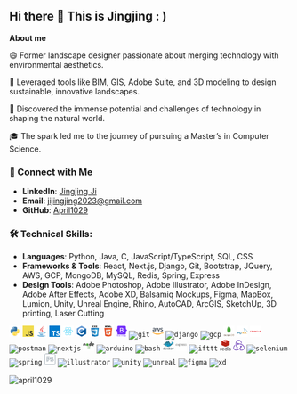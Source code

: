 ## Hi there 👋 This is Jingjing : )

<!--
**April1029/April1029** is a ✨ _special_ ✨ repository because its `README.md` (this file) appears on your GitHub profile.

Here are some ideas to get you started:

- 🔭 I’m currently working on ...
- 🌱 I’m currently learning ...
- 👯 I’m looking to collaborate on ...
- 🤔 I’m looking for help with ...
- 💬 Ask me about ...
- 📫 How to reach me: ...
- 😄 Pronouns: ...
- ⚡ Fun fact: ...
-->

**About me**

😄 Former landscape designer passionate about merging technology with environmental aesthetics.

🤔 Leveraged tools like BIM, GIS, Adobe Suite, and 3D modeling to design sustainable, innovative landscapes.

💬 Discovered the immense potential and challenges of technology in shaping the natural world.

🎓 The spark led me to the journey of pursuing a Master’s in Computer Science. 


### 📮 Connect with Me
- **LinkedIn**: [Jingjing Ji](https://www.linkedin.com/in/jingjing-ji-a0b579184/)
- **Email**: [jijingjing2023@gmail.com](mailto:jijingjing2023@gmail.com) 
- **GitHub**: [April1029](https://github.com/April1029)

### 🛠️ Technical Skills:
- **Languages**: Python, Java, C, JavaScript/TypeScript, SQL, CSS
- **Frameworks & Tools**: React, Next.js, Django, Git, Bootstrap, JQuery, AWS, GCP, MongoDB, MySQL, Redis, Spring, Express
- **Design Tools**: Adobe Photoshop, Adobe Illustrator, Adobe InDesign, Adobe After Effects, Adobe XD, Balsamiq Mockups,
Figma, MapBox, Lumion, Unity, Unreal Engine, Rhino, AutoCAD, ArcGIS, SketchUp, 3D printing, Laser Cutting

<code><img height="20" alt="python" src="https://raw.githubusercontent.com/devicons/devicon/master/icons/python/python-original.svg"></code>
<code><img height="20" alt="javascript" src="https://raw.githubusercontent.com/github/explore/80688e429a7d4ef2fca1e82350fe8e3517d3494d/topics/javascript/javascript.png"></code>
<code><img height="20" alt="java" src="https://raw.githubusercontent.com/devicons/devicon/master/icons/java/java-original.svg"></code>
<code><img height="20" alt="typescript" src="https://raw.githubusercontent.com/github/explore/80688e429a7d4ef2fca1e82350fe8e3517d3494d/topics/typescript/typescript.png"></code>
<code><img height="20" alt="react" src="https://raw.githubusercontent.com/github/explore/80688e429a7d4ef2fca1e82350fe8e3517d3494d/topics/react/react.png"></code>
<code><img height="20" alt="c" src="https://raw.githubusercontent.com/devicons/devicon/master/icons/c/c-original.svg"></code>
<code><img height="20" alt="css3" src="https://raw.githubusercontent.com/devicons/devicon/master/icons/css3/css3-original-wordmark.svg"></code>
<code><img height="20" alt="html5" src="https://raw.githubusercontent.com/devicons/devicon/master/icons/html5/html5-original-wordmark.svg"></code>
<code><img height="20" alt="bootstrap" src="https://raw.githubusercontent.com/devicons/devicon/master/icons/bootstrap/bootstrap-plain-wordmark.svg"></code>
<code><img height="20" alt="git" src="https://www.vectorlogo.zone/logos/git-scm/git-scm-icon.svg"></code>
<code><img height="20" alt="aws" src="https://raw.githubusercontent.com/devicons/devicon/master/icons/amazonwebservices/amazonwebservices-original-wordmark.svg"></code>
<code><img height="20" alt="django" src="https://cdn.worldvectorlogo.com/logos/django.svg"></code>
<code><img height="20" alt="gcp" src="https://www.vectorlogo.zone/logos/google_cloud/google_cloud-icon.svg"></code>
<code><img height="20" alt="mongodb" src="https://raw.githubusercontent.com/devicons/devicon/master/icons/mongodb/mongodb-original-wordmark.svg"></code>
<code><img height="20" alt="mysql" src="https://raw.githubusercontent.com/devicons/devicon/master/icons/mysql/mysql-original-wordmark.svg"></code>
<code><img height="20" alt="oracle" src="https://raw.githubusercontent.com/devicons/devicon/master/icons/oracle/oracle-original.svg"></code>
<code><img height="20" alt="postman" src="https://www.vectorlogo.zone/logos/getpostman/getpostman-icon.svg"></code>
<code><img height="20" alt="nextjs" src="https://cdn.worldvectorlogo.com/logos/nextjs-2.svg"></code>
<code><img height="20" alt="nodejs" src="https://raw.githubusercontent.com/devicons/devicon/master/icons/nodejs/nodejs-original-wordmark.svg"></code>
<code><img height="20" alt="arduino" src="https://cdn.worldvectorlogo.com/logos/arduino-1.svg"></code>
<code><img height="20" alt="bash" src="https://www.vectorlogo.zone/logos/gnu_bash/gnu_bash-icon.svg"></code>
<code><img height="20" alt="docker" src="https://raw.githubusercontent.com/devicons/devicon/master/icons/docker/docker-original-wordmark.svg"></code>
<code><img height="20" alt="express" src="https://raw.githubusercontent.com/devicons/devicon/master/icons/express/express-original-wordmark.svg"></code>
<code><img height="20" alt="ifttt" src="https://www.vectorlogo.zone/logos/ifttt/ifttt-ar21.svg"></code>
<code><img height="20" alt="redis" src="https://raw.githubusercontent.com/devicons/devicon/master/icons/redis/redis-original-wordmark.svg"></code>
<code><img height="20" alt="redux" src="https://raw.githubusercontent.com/devicons/devicon/master/icons/redux/redux-original.svg"></code>
<code><img height="20" alt="selenium" src="https://raw.githubusercontent.com/detain/svg-logos/780f25886640cef088af994181646db2f6b1a3f8/svg/selenium-logo.svg"></code>
<code><img height="20" alt="spring" src="https://www.vectorlogo.zone/logos/springio/springio-icon.svg"></code>
<code><img height="20" alt="photoshop" src="https://raw.githubusercontent.com/devicons/devicon/master/icons/photoshop/photoshop-line.svg"></code>
<code><img height="20" alt="illustrator" src="https://www.vectorlogo.zone/logos/adobe_illustrator/adobe_illustrator-icon.svg"></code>
<code><img height="20" alt="unity" src="https://www.vectorlogo.zone/logos/unity3d/unity3d-icon.svg"></code>
<code><img height="20" alt="unreal" src="https://raw.githubusercontent.com/kenangundogan/fontisto/036b7eca71aab1bef8e6a0518f7329f13ed62f6b/icons/svg/brand/unreal-engine.svg"></code>
<code><img height="20" alt="figma" src="https://www.vectorlogo.zone/logos/figma/figma-icon.svg"></code>
<code><img height="20" alt="xd" src="https://static.cdnlogo.com/logos/x/47/xd.svg"></code>


<p align="left"> <img src="https://komarev.com/ghpvc/?username=april1029&label=Profile%20views&color=ff69b4&style=flat" alt="april1029" /> </p>

